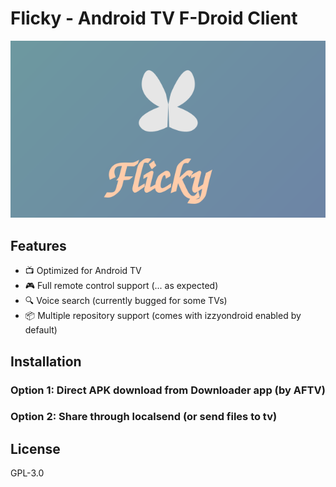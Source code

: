 # Flicky - Android TV F-Droid Client

![Banner](assets/banner.svg)

## Features
- 📺 Optimized for Android TV
- 🎮 Full remote control support (... as expected)
- 🔍 Voice search (currently bugged for some TVs)
- 📦 Multiple repository support (comes with izzyondroid enabled by default)

## Installation
### Option 1: Direct APK download from Downloader app (by AFTV)
### Option 2: Share through localsend (or send files to tv)

## License
GPL-3.0
